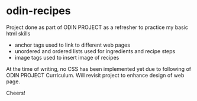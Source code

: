 # odin-recipes

Project done as part of ODIN PROJECT as a refresher to practice my basic html skills 
- anchor tags used to link to different web pages 
- unordered and ordered lists used for ingredients and recipe steps
- image tags used to insert image of recipes

At the time of writing, no CSS has been implemented yet due to following of ODIN PROJECT Curriculum.
Will revisit project to enhance design of web page.

Cheers!

